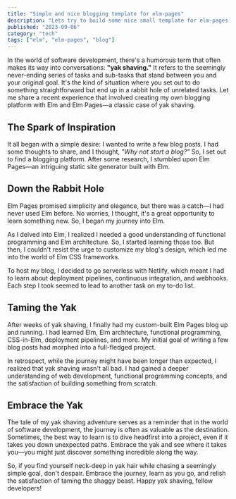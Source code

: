```yaml
---
title: "Simple and nice blogging template for elm‑pages"
description: "Lets try to build some nice small template for elm-pages blogging"
published: "2023-09-06"
category: "tech"
tags: ["elm", "elm-pages", "blog"]
---
```


In the world of software development, there's a humorous term that often makes its way into conversations: **"yak shaving."** It refers to the seemingly never-ending series of tasks and sub-tasks that stand between you and your original goal. It's the kind of situation where you set out to do something straightforward but end up in a rabbit hole of unrelated tasks. Let me share a recent experience that involved creating my own blogging platform with Elm and Elm Pages—a classic case of yak shaving.

## The Spark of Inspiration

It all began with a simple desire: I wanted to write a few blog posts. I had some thoughts to share, and I thought, _"Why not start a blog?"_ So, I set out to find a blogging platform. After some research, I stumbled upon Elm Pages—an intriguing static site generator built with Elm.

## Down the Rabbit Hole

Elm Pages promised simplicity and elegance, but there was a catch—I had never used Elm before. No worries, I thought, it's a great opportunity to learn something new. So, I began my journey into Elm.

As I delved into Elm, I realized I needed a good understanding of functional programming and Elm architecture. So, I started learning those too. But then, I couldn't resist the urge to customize my blog's design, which led me into the world of Elm CSS frameworks.

To host my blog, I decided to go serverless with Netlify, which meant I had to learn about deployment pipelines, continuous integration, and webhooks. Each step I took seemed to lead to another task on my to-do list.

## Taming the Yak

After weeks of yak shaving, I finally had my custom-built Elm Pages blog up and running. I had learned Elm, Elm architecture, functional programming, CSS-in-Elm, deployment pipelines, and more. My initial goal of writing a few blog posts had morphed into a full-fledged project.

In retrospect, while the journey might have been longer than expected, I realized that yak shaving wasn't all bad. I had gained a deeper understanding of web development, functional programming concepts, and the satisfaction of building something from scratch.

## Embrace the Yak

The tale of my yak shaving adventure serves as a reminder that in the world of software development, the journey is often as valuable as the destination. Sometimes, the best way to learn is to dive headfirst into a project, even if it takes you down unexpected paths. Embrace the yak and see where it takes you—you might just discover something incredible along the way.

So, if you find yourself neck-deep in yak hair while chasing a seemingly simple goal, don't despair. Embrace the journey, learn as you go, and relish the satisfaction of taming the shaggy beast. Happy yak shaving, fellow developers!
